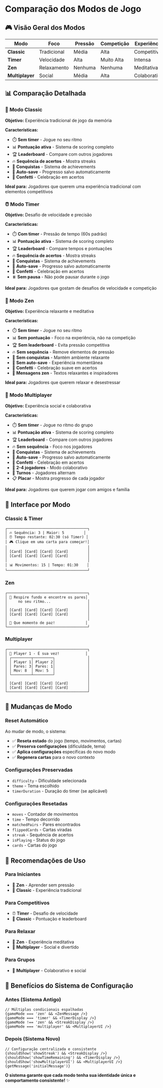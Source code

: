 # Comparação dos Modos de Jogo

## 🎮 **Visão Geral dos Modos**

| Modo | Foco | Pressão | Competição | Experiência |
|------|------|---------|------------|-------------|
| **Classic** | Tradicional | Média | Alta | Competitiva |
| **Timer** | Velocidade | Alta | Muito Alta | Intensa |
| **Zen** | Relaxamento | Nenhuma | Nenhuma | Meditativa |
| **Multiplayer** | Social | Média | Alta | Colaborativa |

## 📊 **Comparação Detalhada**

### 🎯 **Modo Classic**

**Objetivo:** Experiência tradicional de jogo da memória

**Características:**

- ⏱️ **Sem timer** - Jogue no seu ritmo
- 📊 **Pontuação ativa** - Sistema de scoring completo
- 🏆 **Leaderboard** - Compare com outros jogadores
- 🔥 **Sequência de acertos** - Mostra streaks
- 🎯 **Conquistas** - Sistema de achievements
- 💾 **Auto-save** - Progresso salvo automaticamente
- 🎉 **Confetti** - Celebração em acertos

**Ideal para:** Jogadores que querem uma experiência tradicional com elementos competitivos

### ⏰ **Modo Timer**

**Objetivo:** Desafio de velocidade e precisão

**Características:**

- ⏱️ **Com timer** - Pressão de tempo (60s padrão)
- 📊 **Pontuação ativa** - Sistema de scoring completo
- 🏆 **Leaderboard** - Compare tempos e pontuações
- 🔥 **Sequência de acertos** - Mostra streaks
- 🎯 **Conquistas** - Sistema de achievements
- 💾 **Auto-save** - Progresso salvo automaticamente
- 🎉 **Confetti** - Celebração em acertos
- ⏸️ **Sem pausa** - Não pode pausar durante o jogo

**Ideal para:** Jogadores que gostam de desafios de velocidade e competição

### 🧘 **Modo Zen**

**Objetivo:** Experiência relaxante e meditativa

**Características:**

- ⏱️ **Sem timer** - Jogue no seu ritmo
- 📊 **Sem pontuação** - Foco na experiência, não na competição
- 🏆 **Sem leaderboard** - Evita pressão competitiva
- 🔥 **Sem sequência** - Remove elementos de pressão
- 🎯 **Sem conquistas** - Mantém ambiente relaxante
- 💾 **Sem auto-save** - Experiência momentânea
- 🎉 **Confetti** - Celebração suave em acertos
- 🧘 **Mensagens zen** - Textos relaxantes e inspiradores

**Ideal para:** Jogadores que querem relaxar e desestressar

### 👥 **Modo Multiplayer**

**Objetivo:** Experiência social e colaborativa

**Características:**

- ⏱️ **Sem timer** - Jogue no ritmo do grupo
- 📊 **Pontuação ativa** - Sistema de scoring completo
- 🏆 **Leaderboard** - Compare com outros jogadores
- 🔥 **Sem sequência** - Foco nos jogadores
- 🎯 **Conquistas** - Sistema de achievements
- 💾 **Auto-save** - Progresso salvo automaticamente
- 🎉 **Confetti** - Celebração em acertos
- 👥 **2-4 jogadores** - Modo colaborativo
- 🔄 **Turnos** - Jogadores alternam
- 📋 **Placar** - Mostra progresso de cada jogador

**Ideal para:** Jogadores que querem jogar com amigos e família

## 🎨 **Interface por Modo**

### **Classic & Timer**

```
┌─────────────────────────────────────┐
│ 🔥 Sequência: 3 | Maior: 5         │
│ ⏰ Tempo restante: 02:30 (só Timer) │
│ 🎮 Clique em uma carta para começar!│
│                                     │
│ [Card] [Card] [Card] [Card]         │
│ [Card] [Card] [Card] [Card]         │
│                                     │
│ 📊 Movimentos: 15 | Tempo: 01:30    │
└─────────────────────────────────────┘
```

### **Zen**

```
┌─────────────────────────────────────┐
│ 🧘 Respire fundo e encontre os pares│
│     no seu ritmo...                 │
│                                     │
│ [Card] [Card] [Card] [Card]         │
│ [Card] [Card] [Card] [Card]         │
│                                     │
│ 🌸 Que momento de paz!              │
└─────────────────────────────────────┘
```

### **Multiplayer**

```
┌─────────────────────────────────────┐
│ 👥 Player 1 - É sua vez!            │
│ ┌─────────┬─────────┐               │
│ │ Player 1│ Player 2│               │
│ │ Pares: 3│ Pares: 1│               │
│ │ Mov: 8  │ Mov: 5  │               │
│ └─────────┴─────────┘               │
│                                     │
│ [Card] [Card] [Card] [Card]         │
│ [Card] [Card] [Card] [Card]         │
└─────────────────────────────────────┘
```

## 🔄 **Mudanças de Modo**

### **Reset Automático**

Ao mudar de modo, o sistema:

- ✅ **Reseta estado** do jogo (tempo, movimentos, cartas)
- ✅ **Preserva configurações** (dificuldade, tema)
- ✅ **Aplica configurações** específicas do novo modo
- ✅ **Regenera cartas** para o novo contexto

### **Configurações Preservadas**

- `difficulty` - Dificuldade selecionada
- `theme` - Tema escolhido
- `timerDuration` - Duração do timer (se aplicável)

### **Configurações Resetadas**

- `moves` - Contador de movimentos
- `time` - Tempo decorrido
- `matchedPairs` - Pares encontrados
- `flippedCards` - Cartas viradas
- `streak` - Sequência de acertos
- `isPlaying` - Status do jogo
- `cards` - Cartas do jogo

## 🎯 **Recomendações de Uso**

### **Para Iniciantes**

- 🧘 **Zen** - Aprender sem pressão
- 🎯 **Classic** - Experiência tradicional

### **Para Competitivos**

- ⏰ **Timer** - Desafio de velocidade
- 🎯 **Classic** - Pontuação e leaderboard

### **Para Relaxar**

- 🧘 **Zen** - Experiência meditativa
- 👥 **Multiplayer** - Social e divertido

### **Para Grupos**

- 👥 **Multiplayer** - Colaborativo e social

## 🚀 **Benefícios do Sistema de Configuração**

### **Antes (Sistema Antigo)**

```tsx
// Múltiplas condicionais espalhadas
{gameMode === 'zen' && <ZenMessage />}
{gameMode === 'timer' && <TimerDisplay />}
{gameMode !== 'zen' && <StreakDisplay />}
{gameMode === 'multiplayer' && <MultiplayerUI />}
```

### **Depois (Sistema Novo)**

```tsx
// Configuração centralizada e consistente
{shouldShow('showStreak') && <StreakDisplay />}
{shouldShow('showTimeRemaining') && <TimerDisplay />}
{shouldShow('showMultiplayerUI') && <MultiplayerUI />}
{getMessage('initialMessage')}
```

**O sistema garante que cada modo tenha sua identidade única e comportamento consistente!** ✨
